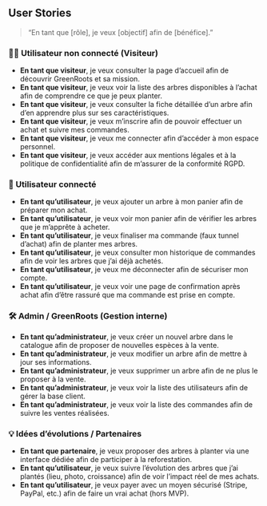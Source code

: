 ## User Stories

> “En tant que [rôle], je veux [objectif] afin de [bénéfice].”

### 🧍‍♂️ Utilisateur non connecté (Visiteur)

- **En tant que visiteur**, je veux consulter la page d’accueil afin de découvrir GreenRoots et sa mission.
- **En tant que visiteur**, je veux voir la liste des arbres disponibles à l’achat afin de comprendre ce que je peux planter.
- **En tant que visiteur**, je veux consulter la fiche détaillée d’un arbre afin d’en apprendre plus sur ses caractéristiques.
- **En tant que visiteur**, je veux m’inscrire afin de pouvoir effectuer un achat et suivre mes commandes.
- **En tant que visiteur**, je veux me connecter afin d’accéder à mon espace personnel.
- **En tant que visiteur**, je veux accéder aux mentions légales et à la politique de confidentialité afin de m’assurer de la conformité RGPD.

### 👤 Utilisateur connecté

- **En tant qu’utilisateur**, je veux ajouter un arbre à mon panier afin de préparer mon achat.
- **En tant qu’utilisateur**, je veux voir mon panier afin de vérifier les arbres que je m’apprête à acheter.
- **En tant qu’utilisateur**, je veux finaliser ma commande (faux tunnel d’achat) afin de planter mes arbres.
- **En tant qu’utilisateur**, je veux consulter mon historique de commandes afin de voir les arbres que j’ai déjà achetés.
- **En tant qu’utilisateur**, je veux me déconnecter afin de sécuriser mon compte.
- **En tant qu’utilisateur**, je veux voir une page de confirmation après achat afin d’être rassuré que ma commande est prise en compte.

### 🛠️ Admin / GreenRoots (Gestion interne)

- **En tant qu’administrateur**, je veux créer un nouvel arbre dans le catalogue afin de proposer de nouvelles espèces à la vente.
- **En tant qu’administrateur**, je veux modifier un arbre afin de mettre à jour ses informations.
- **En tant qu’administrateur**, je veux supprimer un arbre afin de ne plus le proposer à la vente.
- **En tant qu’administrateur**, je veux voir la liste des utilisateurs afin de gérer la base client.
- **En tant qu’administrateur**, je veux voir la liste des commandes afin de suivre les ventes réalisées.

### 💡 Idées d’évolutions / Partenaires

- **En tant que partenaire**, je veux proposer des arbres à planter via une interface dédiée afin de participer à la reforestation.
- **En tant qu’utilisateur**, je veux suivre l’évolution des arbres que j’ai plantés (lieu, photo, croissance) afin de voir l’impact réel de mes achats.
- **En tant qu’utilisateur**, je veux payer avec un moyen sécurisé (Stripe, PayPal, etc.) afin de faire un vrai achat (hors MVP).
